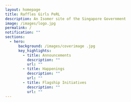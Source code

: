 ```yaml
---
layout: homepage
title: Raffles Girls PeRL
description: An Isomer site of the Singapore Government
image: /images/logo.jpg
permalink: /
notification: ""
sections:
  - hero:
      background: /images/coverimage .jpg
      key_highlights:
        - title: Announcements
          description: ""
          url: ""
        - title: Happenings
          description: ""
          url: ""
        - title: Flagship Initiatives
          description: ""
          url: ""
---
```

